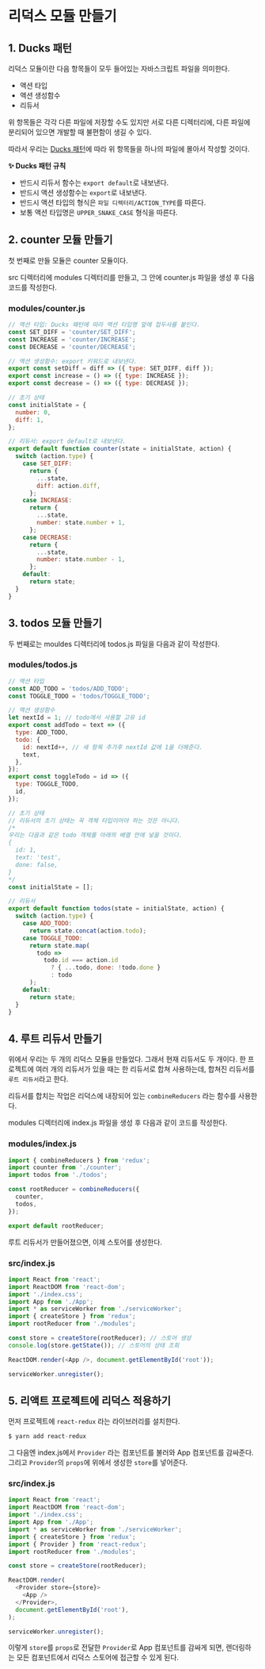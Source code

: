 # 리덕스 모듈 만들기

## 1. Ducks 패턴
리덕스 모듈이란 다음 항목들이 모두 들어있는 자바스크립트 파일을 의미한다. 
- 액션 타입
- 액션 생성함수
- 리듀서

위 항목들은 각각 다른 파일에 저장할 수도 있지만 서로 다른 디렉터리에, 다른 파일에 분리되어 있으면 개발할 때 불편함이 생길 수 있다. 

따라서 우리는 [Ducks 패턴](https://github.com/erikras/ducks-modular-redux)에 따라 위 항목들을 하나의 파일에 몰아서 작성할 것이다. 

**✨ Ducks 패턴 규칙**
- 반드시 리듀서 함수는 `export default`로 내보낸다. 
- 반드시 액션 생성함수는 `export`로 내보낸다.
- 반드시 액션 타입의 형식은 `파일 디렉터리/ACTION_TYPE`를 따른다. 
- 보통 액션 타입명은 `UPPER_SNAKE_CASE` 형식을 따른다.


## 2. counter 모듈 만들기
첫 번째로 만들 모듈은 counter 모듈이다.

src 디렉터리에 modules 디렉터리를 만들고, 그 안에 counter.js 파일을 생성 후 다음 코드를 작성한다. 

### modules/counter.js
```js
// 액션 타입: Ducks 패턴에 따라 액션 타입명 앞에 접두사를 붙인다.
const SET_DIFF = 'counter/SET_DIFF';
const INCREASE = 'counter/INCREASE';
const DECREASE = 'counter/DECREASE';

// 액션 생성함수: export 키워드로 내보낸다.
export const setDiff = diff => ({ type: SET_DIFF, diff });
export const increase = () => ({ type: INCREASE });
export const decrease = () => ({ type: DECREASE });

// 초기 상태
const initialState = {
  number: 0,
  diff: 1,
};

// 리듀서: export default로 내보낸다.
export default function counter(state = initialState, action) {
  switch (action.type) {
    case SET_DIFF:
      return {
        ...state,
        diff: action.diff,
      };
    case INCREASE:
      return {
        ...state,
        number: state.number + 1,
      };
    case DECREASE:
      return {
        ...state,
        number: state.number - 1,
      };
    default:
      return state;
  }
}
```

## 3. todos 모듈 만들기
두 번째로는 mouldes 디렉터리에 todos.js 파일을 다음과 같이 작성한다. 

### modules/todos.js
```js
// 액션 타입
const ADD_TODO = 'todos/ADD_TODO';
const TOGGLE_TODO = 'todos/TOGGLE_TODO';

// 액션 생성함수
let nextId = 1; // todo에서 사용할 고유 id 
export const addTodo = text => ({
  type: ADD_TODO,
  todo: {
    id: nextId++, // 새 항목 추가후 nextId 값에 1을 더해준다.
    text,
  },
});
export const toggleTodo = id => ({
  type: TOGGLE_TODO,
  id,
});

// 초기 상태
// 리듀서의 초기 상태는 꼭 객체 타입이어야 하는 것은 아니다. 
/*
우리는 다음과 같은 todo 객체를 아래의 배열 안에 넣을 것이다.
{
  id: 1,
  text: 'test',
  done: false,
}
*/
const initialState = [];

// 리듀서
export default function todos(state = initialState, action) {
  switch (action.type) {
    case ADD_TODO:
      return state.concat(action.todo);
    case TOGGLE_TODO:
      return state.map(
        todo =>
          todo.id === action.id 
            ? { ...todo, done: !todo.done } 
            : todo
      );
    default:
      return state;
  }
}
```


## 4. 루트 리듀서 만들기
위에서 우리는 두 개의 리덕스 모듈을 만들었다. 그래서 현재 리듀서도 두 개이다. 한 프로젝트에 여러 개의 리듀서가 있을 때는 한 리듀서로 합쳐 사용하는데, 합쳐진 리듀서를 `루트 리듀서`라고 한다. 

리듀서를 합치는 작업은 리덕스에 내장되어 있는 `combineReducers` 라는 함수를 사용한다. 

modules 디렉터리에 index.js 파일을 생성 후 다음과 같이 코드를 작성한다. 

### modules/index.js
```js
import { combineReducers } from 'redux';
import counter from './counter';
import todos from './todos';

const rootReducer = combineReducers({
  counter,
  todos,
});

export default rootReducer;
```

루트 리듀서가 만들어졌으면, 이제 스토어를 생성한다. 

### src/index.js
```js
import React from 'react';
import ReactDOM from 'react-dom';
import './index.css';
import App from './App';
import * as serviceWorker from './serviceWorker';
import { createStore } from 'redux';
import rootReducer from './modules';

const store = createStore(rootReducer); // 스토어 생성
console.log(store.getState()); // 스토어의 상태 조회

ReactDOM.render(<App />, document.getElementById('root'));

serviceWorker.unregister();
```

## 5. 리액트 프로젝트에 리덕스 적용하기 

먼저 프로젝트에 `react-redux` 라는 라이브러리를 설치한다. 

```js
$ yarn add react-redux
```

그 다음엔 index.js에서 `Provider` 라는 컴포넌트를 불러와 App 컴포넌트를 감싸준다. 그리고 `Provider`의 `props`에 위에서 생성한 `store`를 넣어준다. 

### src/index.js
```js
import React from 'react';
import ReactDOM from 'react-dom';
import './index.css';
import App from './App';
import * as serviceWorker from './serviceWorker';
import { createStore } from 'redux';
import { Provider } from 'react-redux';
import rootReducer from './modules';

const store = createStore(rootReducer);

ReactDOM.render(
  <Provider store={store}>
    <App />
  </Provider>,
  document.getElementById('root'),
);

serviceWorker.unregister();
```

이렇게 `store`를 `props`로 전달한 `Provider`로 App 컴포넌트를 감싸게 되면, 렌더링하는 모든 컴포넌트에서 리덕스 스토어에 접근할 수 있게 된다. 
